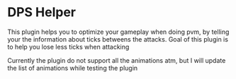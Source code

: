 # DPS Helper
This plugin helps you to optimize your gameplay when doing pvm, by telling your the information about ticks betweens the attacks.
Goal of this plugin is to help you lose less ticks when attacking

Currently the plugin do not support all the animations atm, but I will update the list of animations while testing the plugin